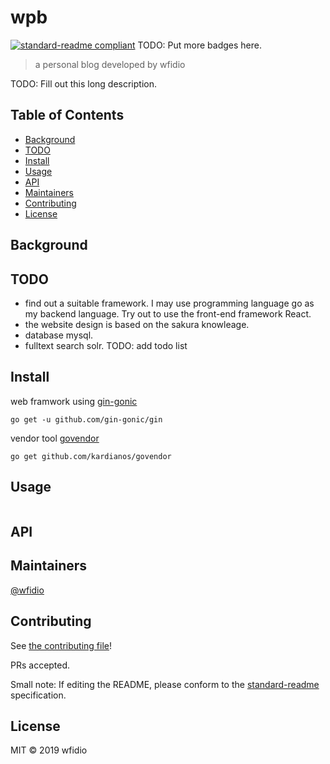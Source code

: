 # wpb

[![standard-readme compliant](https://img.shields.io/badge/standard--readme-OK-green.svg?style=flat-square)](https://github.com/RichardLitt/standard-readme)
TODO: Put more badges here.

> a personal blog developed by wfidio

TODO: Fill out this long description.

## Table of Contents

- [Background](#background)
- [TODO](#TODO)
- [Install](#install)
- [Usage](#usage)
- [API](#api)
- [Maintainers](#maintainers)
- [Contributing](#contributing)
- [License](#license)

## Background

## TODO
- find out a suitable framework. I may use programming language go as my backend language. Try out to use the front-end framework React.
- the website design is based on the sakura knowleage.
- database mysql.
- fulltext search solr.
TODO: add todo list

## Install

web framwork using [gin-gonic](https://github.com/gin-gonic/gin)
```
go get -u github.com/gin-gonic/gin
```

vendor tool [govendor](https://github.com/kardianos/govendor)
```
go get github.com/kardianos/govendor
```


## Usage

```
```

## API

## Maintainers

[@wfidio](https://github.com/wfidio)

## Contributing

See [the contributing file](contributing.md)!

PRs accepted.

Small note: If editing the README, please conform to the [standard-readme](https://github.com/RichardLitt/standard-readme) specification.

## License

MIT © 2019 wfidio
